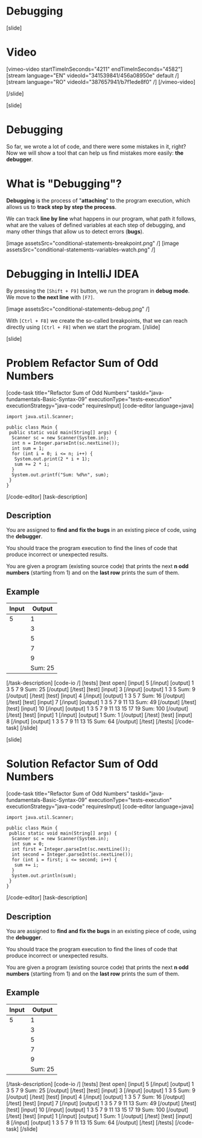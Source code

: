 # Debugging

[slide]
# Video
[vimeo-video startTimeInSeconds="4211" endTimeInSeconds="4582"]
[stream language="EN" videoId="341539841/456a08950e" default /]
[stream language="RO" videoId="387657941/b7f1ede8f0"  /]
[/vimeo-video]

[/slide]

[slide]
# Debugging
So far, we wrote a lot of code, and there were some mistakes in it, right? Now we will show a tool that can help us find mistakes more easily: **the debugger**.

# What is "Debugging"?
**Debugging** is the process of "**attaching**" to the program execution, which allows us to **track step by step the process**. 

We can track **line by line** what happens in our program, what path it follows, what are the values of defined variables at each step of debugging, and many other things that allow us to detect errors (**bugs**).

[image assetsSrc="conditional-statements-breakpoint.png" /]
[image assetsSrc="conditional-statements-variables-watch.png" /]

# Debugging in IntelliJ IDEA 
By pressing the `[Shift + F9]` button, we run the program in **debug mode**. We move to **the next line** with `[F7]`.

[image assetsSrc="conditional-statements-debug.png" /]

With `[Ctrl + F8]` we create the so-called breakpoints, that we can reach directly using `[Ctrl + F8]` when we start the program.
[/slide]

[slide]
# Problem Refactor Sum of Odd Numbers
[code-task title="Refactor Sum of Odd Numbers" taskId="java-fundamentals-Basic-Syntax-09" executionType="tests-execution" executionStrategy="java-code" requiresInput]
[code-editor language=java]
```
import java.util.Scanner;

public class Main {
 public static void main(String[] args) {
  Scanner sc = new Scanner(System.in);
  int n = Integer.parseInt(sc.nextLine());
  int sum = 1;
  for (int i = 0; i <= n; i++) {
   System.out.print(2 * i + 1);
   sum += 2 * i;
  }
  System.out.printf("Sum: %d%n", sum);
 }
}
```
[/code-editor]
[task-description]
## Description
You are assigned to **find and fix the bugs** in an existing piece of code, using the **debugger**.

You should trace the program execution to find the lines of code that produce incorrect or unexpected results.

You are given a program \(existing source code\) that prints the next **n odd numbers** \(starting from 1\) and on the **last row** prints the sum of them.

## Example
| **Input** | **Output** |
| --- | --- |
| 5 | 1 |
|  | 3 |
|  | 5 |
|  | 7 |
|  | 9 |
|  | Sum: 25 |

[/task-description]
[code-io /]
[tests]
[test open]
[input]
5
[/input]
[output]
1
3
5
7
9
Sum: 25
[/output]
[/test]
[test]
[input]
3
[/input]
[output]
1
3
5
Sum: 9
[/output]
[/test]
[test]
[input]
4
[/input]
[output]
1
3
5
7
Sum: 16
[/output]
[/test]
[test]
[input]
7
[/input]
[output]
1
3
5
7
9
11
13
Sum: 49
[/output]
[/test]
[test]
[input]
10
[/input]
[output]
1
3
5
7
9
11
13
15
17
19
Sum: 100
[/output]
[/test]
[test]
[input]
1
[/input]
[output]
1
Sum: 1
[/output]
[/test]
[test]
[input]
8
[/input]
[output]
1
3
5
7
9
11
13
15
Sum: 64
[/output]
[/test]
[/tests]
[/code-task]
[/slide]


[slide]
# Solution Refactor Sum of Odd Numbers
[code-task title="Refactor Sum of Odd Numbers" taskId="java-fundamentals-Basic-Syntax-09" executionType="tests-execution" executionStrategy="java-code" requiresInput]
[code-editor language=java]
```
import java.util.Scanner;

public class Main {
 public static void main(String[] args) {
  Scanner sc = new Scanner(System.in);
  int sum = 0;
  int first = Integer.parseInt(sc.nextLine());
  int second = Integer.parseInt(sc.nextLine());
  for (int i = first; i <= second; i++) {
   sum += i;
  }
  System.out.println(sum);
 }
}
```
[/code-editor]
[task-description]
## Description
You are assigned to **find and fix the bugs** in an existing piece of code, using the **debugger**.

You should trace the program execution to find the lines of code that produce incorrect or unexpected results.

You are given a program \(existing source code\) that prints the next **n odd numbers** \(starting from 1\) and on the **last row** prints the sum of them.

## Example
| **Input** | **Output** |
| --- | --- |
| 5 | 1 |
|  | 3 |
|  | 5 |
|  | 7 |
|  | 9 |
|  | Sum: 25 |

[/task-description]
[code-io /]
[tests]
[test open]
[input]
5
[/input]
[output]
1
3
5
7
9
Sum: 25
[/output]
[/test]
[test]
[input]
3
[/input]
[output]
1
3
5
Sum: 9
[/output]
[/test]
[test]
[input]
4
[/input]
[output]
1
3
5
7
Sum: 16
[/output]
[/test]
[test]
[input]
7
[/input]
[output]
1
3
5
7
9
11
13
Sum: 49
[/output]
[/test]
[test]
[input]
10
[/input]
[output]
1
3
5
7
9
11
13
15
17
19
Sum: 100
[/output]
[/test]
[test]
[input]
1
[/input]
[output]
1
Sum: 1
[/output]
[/test]
[test]
[input]
8
[/input]
[output]
1
3
5
7
9
11
13
15
Sum: 64
[/output]
[/test]
[/tests]
[/code-task]
[/slide]